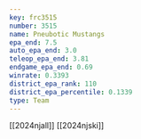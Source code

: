 ```yaml
---
key: frc3515
number: 3515
name: Pneubotic Mustangs
epa_end: 7.5
auto_epa_end: 3.0
teleop_epa_end: 3.81
endgame_epa_end: 0.69
winrate: 0.3393
district_epa_rank: 110
district_epa_percentile: 0.1339
type: Team
---
```

[[2024njall]]
[[2024njski]]
